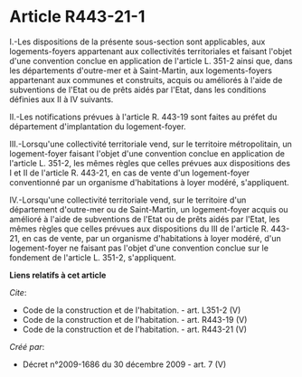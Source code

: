 # Article R443-21-1

I.-Les dispositions de la présente sous-section sont applicables, aux logements-foyers appartenant aux collectivités
territoriales et faisant l'objet d'une convention conclue en application de l'article L. 351-2 ainsi que, dans les
départements d'outre-mer et à Saint-Martin, aux logements-foyers appartenant aux communes et construits, acquis ou améliorés
à l'aide de subventions de l'Etat ou de prêts aidés par l'Etat, dans les conditions définies aux II à IV suivants. 

II.-Les notifications prévues à l'article R. 443-19 sont faites au préfet du département d'implantation du logement-foyer. 

III.-Lorsqu'une collectivité territoriale vend, sur le territoire métropolitain, un logement-foyer faisant l'objet d'une
convention conclue en application de l'article L. 351-2, les mêmes règles que celles prévues aux dispositions des I et II de
l'article R. 443-21, en cas de vente d'un logement-foyer conventionné par un organisme d'habitations à loyer modéré,
s'appliquent. 

IV.-Lorsqu'une collectivité territoriale vend, sur le territoire d'un département d'outre-mer ou de Saint-Martin, un
logement-foyer acquis ou amélioré à l'aide de subventions de l'Etat ou de prêts aidés par l'Etat, les mêmes règles que celles
prévues aux dispositions du III de l'article R. 443-21, en cas de vente, par un organisme d'habitations à loyer modéré, d'un
logement-foyer ne faisant pas l'objet d'une convention conclue sur le fondement de l'article L. 351-2, s'appliquent.

**Liens relatifs à cet article**

_Cite_:

  - Code de la construction et de l'habitation. - art. L351-2 (V)
  - Code de la construction et de l'habitation. - art. R443-19 (V)
  - Code de la construction et de l'habitation. - art. R443-21 (V)

_Créé par_:

  - Décret n°2009-1686 du 30 décembre 2009 - art. 7 (V)
